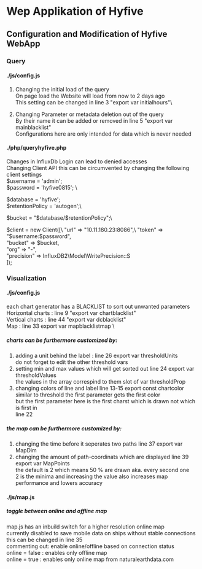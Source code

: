 # Wep Applikation of Hyfive



## Configuration and Modification of Hyfive WebApp

### Query 

#### ./js/config.js
1. Changing the initial load of the query \
On page load the Website will load from now to 2 days ago \
This setting can be changed in line 3 "export var  initialhours"\

2. Changing Parameter or metadata deletion out of the query \
By their name it can be added or removed in line 5 "export var mainblacklist" \
Configurations here are only intended for data which is never needed 

#### ./php/queryhyfive.php
Changes in InfluxDb Login can lead to denied accesses \
Changing Client API this can be circumvented by changing the following client settings\
$username = 'admin'; \
$password = 'hyfive0815'; \

$database = 'hyfive'; \
$retentionPolicy = 'autogen';\

$bucket = "$database/$retentionPolicy";\

$client = new Client([\
    "url" => "10.11.180.23:8086",\
    "token" => "$username:$password",\
    "bucket" => $bucket,\
    "org" => "-",\
    "precision" => InfluxDB2\Model\WritePrecision::S\
]);

### Visualization

#### ./js/config.js

each chart generator has a BLACKLIST to sort out unwanted parameters \
Horizontal charts : line 9 "export var chartblacklist"\
Vertical charts : line 44 "export var dcblacklist" \
Map : line 33 export var mapblacklistmap \

##### charts can be furthermore customized by:
1. adding a unit behind the label : 
line 26 export var thresholdUnits \
do not forget to edit the other threshold vars
2. setting min and max values which will get sorted out 
line 24 export var thresholdValues \
the values in the array correspind to them slot of var thresholdProp 
3. changing colors of line and label 
line 13-15 export const chartcolor \
similar to threshold the first parameter gets the first color \
but the first parameter here is the first charst which is drawn not which is first in \
line 22 

##### the map can be furthermore customized by: 
1.  changing the time before it seperates two paths 
line 37 export var MapDim 
2. changing the amount of path-coordinats which are displayed 
line 39 export var MapPoints \
the default is 2 which means 50 % are drawn aka. every second one \
2 is the minima and increasing the value also increases map performance and lowers accuracy 

#### ./js/map.js

##### toggle between online and offline map 
map.js has an inbuild switch for a higher resolution online map \
currently disabled to save mobile data on ships without stable connections \
this can be changed in line 35 \
commenting out: enable online/offline based on connection status \
online = false : enables only offline map \
online = true : enables only online map from naturalearthdata.com 



 

